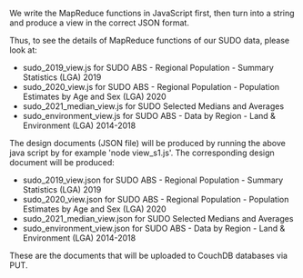 We write the MapReduce functions in JavaScript first, then turn into a string and produce a view in the correct JSON format.

Thus, to see the details of MapReduce functions of our SUDO data, please look at:
- sudo_2019_view.js for SUDO ABS - Regional Population - Summary Statistics (LGA) 2019 
- sudo_2020_view.js for SUDO ABS - Regional Population - Population Estimates by Age and Sex (LGA) 2020
- sudo_2021_median_view.js for SUDO Selected Medians and Averages
- sudo_environment_view.js for SUDO ABS - Data by Region - Land & Environment (LGA) 2014-2018

The design documents (JSON file) will be produced by running the above java script by for example 'node view_s1.js'. The corresponding design document will be produced:

- sudo_2019_view.json for SUDO ABS - Regional Population - Summary Statistics (LGA) 2019 
- sudo_2020_view.json for SUDO ABS - Regional Population - Population Estimates by Age and Sex (LGA) 2020
- sudo_2021_median_view.json for SUDO Selected Medians and Averages
- sudo_environment_view.json for SUDO ABS - Data by Region - Land & Environment (LGA) 2014-2018

These are the documents that will be uploaded to CouchDB databases via PUT.
